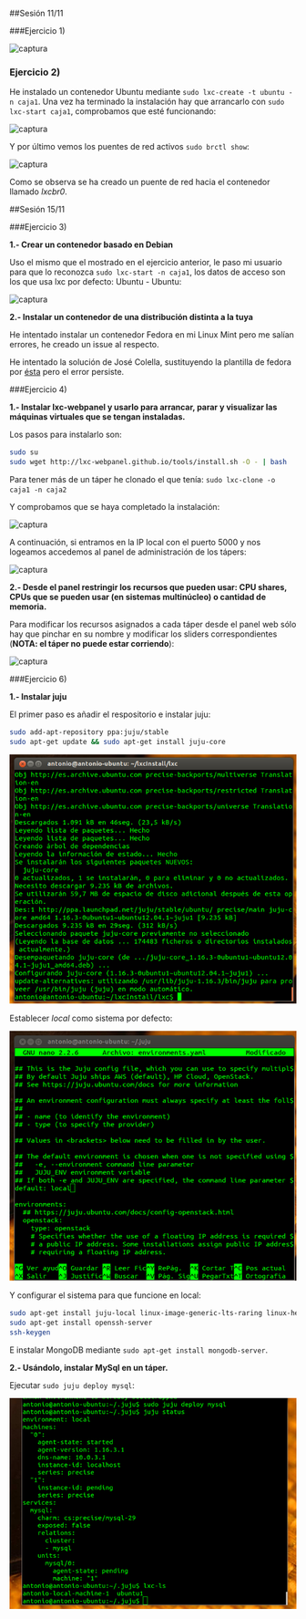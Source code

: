 
##Sesión 11/11

###Ejercicio 1)

![captura](https://dl.dropboxusercontent.com/s/9w799clyb5qafto/ej1-1.png)

### Ejercicio 2)

He instalado un contenedor Ubuntu mediante `sudo lxc-create -t ubuntu -n caja1`. Una vez ha terminado la instalación hay que arrancarlo con `sudo lxc-start caja1`, comprobamos que esté funcionando:

![captura](https://dl.dropboxusercontent.com/s/vp5h68b9g6sira0/ej2-1.png)

Y por último vemos los puentes de red activos `sudo brctl show`:

![captura](https://dl.dropboxusercontent.com/s/c5mxvgy08tn8r22/ej2-2.png)

Como se observa se ha creado un puente de red hacia el contenedor llamado *lxcbr0*.

##Sesión 15/11

###Ejercicio 3)

**1.- Crear un contenedor basado en Debian**

Uso el mismo que el mostrado en el ejercicio anterior, le paso mi usuario para que lo reconozca `sudo lxc-start -n caja1`, los datos de acceso son los que usa lxc por defecto: Ubuntu - Ubuntu:

![captura](https://dl.dropboxusercontent.com/s/z04s9xe9v33vlw5/ej3-1.png)

**2.- Instalar un contenedor de una distribución distinta a la tuya**

He intentado instalar un contenedor Fedora en mi Linux Mint pero me salían errores, he creado un issue al respecto.

He intentado la solución de José Colella, sustituyendo la plantilla de fedora por [ésta](https://raw.github.com/fajarnugraha/lxc/master/templates/lxc-fedora.in) pero el error persiste.

###Ejercicio 4)

**1.- Instalar lxc-webpanel y usarlo para arrancar, parar y visualizar las máquinas virtuales que se tengan instaladas.**

Los pasos para instalarlo son:

```sh
sudo su
sudo wget http://lxc-webpanel.github.io/tools/install.sh -O - | bash
```

Para tener más de un táper he clonado el que tenía: `sudo lxc-clone -o caja1 -n caja2`

Y comprobamos que se haya completado la instalación:

![captura](https://dl.dropboxusercontent.com/s/pgi8zm1egvyvzha/ej4-1.png)

A continuación, si entramos en la IP local con el puerto 5000 y nos logeamos accedemos al panel de administración de los tápers:

![captura](https://dl.dropboxusercontent.com/s/z0plwt7isog1z18/ej4-2.png)

**2.- Desde el panel restringir los recursos que pueden usar: CPU shares, CPUs que se pueden usar (en sistemas multinúcleo) o cantidad de memoria.**

Para modificar los recursos asignados a cada táper desde el panel web sólo hay que pinchar en su nombre y modificar los sliders correspondientes (**NOTA: el táper no puede estar corriendo**):


![captura](https://dl.dropboxusercontent.com/s/suvihsdd09py1gu/ej4-3.png)

###Ejercicio 6)

**1.- Instalar juju**

El primer paso es añadir el respositorio e instalar juju:

```sh
sudo add-apt-repository ppa:juju/stable
sudo apt-get update && sudo apt-get install juju-core
```
![captura](capturas/ej6-1.png)

Establecer *local* como sistema por defecto:

![captura](capturas/ej6-2.png)

Y configurar el sistema para que funcione en local:
```sh
sudo apt-get install juju-local linux-image-generic-lts-raring linux-headers-generic-lts-raring
sudo apt-get install openssh-server
ssh-keygen
```

E instalar MongoDB mediante `sudo apt-get install mongodb-server`.

**2.- Usándolo, instalar MySql en un táper.**

Ejecutar `sudo juju deploy mysql`:

![captura](capturas/ej6-3.png)




